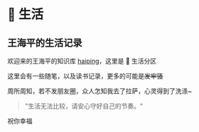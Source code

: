 # 🍵 生活

## 王海平的生活记录

欢迎来的王海平的知识库 [haiping](https://haipingblogs.top/)，这里是 🍵 生活分区

这里会有一些随笔，以及读书记录，更多的可能是~~发牢骚~~

周所周知，若不发朋友圈，众人怎知我去了拉萨，心灵得到了洗涤~

> "生活无法比较，请安心守好自己的节奏。"

祝你幸福